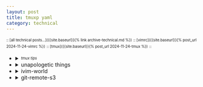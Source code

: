 ```yaml
---
layout: post
title: tmuxp yaml
category: technical
---
```


<sup><sub>:: [all technical posts...]({{site.baseurl}}{% link archive-technical.md %})</sub></sup>
<sup><sub>:: [vimrc]({{site.baseurl}}{% post_url 2024-11-24-vimrc %})</sub></sup>
<sup><sub>:: [tmux]({{site.baseurl}}{% post_url 2024-11-24-tmux %})</sub></sup>
<sup><sub>:: </sub></sup>

- <details markdown="block"><summary><sup><sub><i>tmux tips</i></sub></sup></summary>
   
  - <details markdown="block"><summary>reorder pane</summary>
    
    - `<c-b>` **q**
       - shows the "ID" for each pane in current window
    - `<c-b>`**:swap-pane -s3 -t5**
       - `-s` _src-pane_
       - `-t` _dst-pane_
       - where **src-pane** and **dst-pane** have the form **session:window.pane**
    - `<c-b>`**:move-pane -t 0**
       - `<prefix>:move-pane -t <session_name>:<window_number>`
    </details>
  - <details markdown="block"><summary>reorder window</summary>
    
    -  moves current window to the left by one position.
       - `:swap-window [-d] [-s src-window] [-t dst-window]`
         - **:swap-window -t -1**
         - **:swap-window -t +2**
       - to swap the top:
         - <details markdown="block"><summary><code>&lt;c-b&gt;</code><strong>:swap-window -t 0</strong></summary>
           
           - in the unlikely case of having no window at index 0, do:
             - `<c-b>`**:move-window -t 0 -r**
                - `<prefix>:move-window -t <session_name>:<window_number> -r`
                - with `-r`, all windows in the session are renumbered in sequential order,
                   - respecting the **base-index** option.
           </details>
       - swap window number 3 and 1:
         - `<c-b>`**:swap-window -s 3 -t 1**
            - `-s` _src-window_
            - `-t` _dst-window_
            - where **src-window** and **dst-window** have the form **session:window.pane**
    </details>
  </details>
- <details markdown="block"><summary>unapologetic things</summary>
  
  - [how to run this repo locally]({{site.baseurl}}{% post_url 2013-01-01-technical %})
  
  ```bash
  cat << EOF > .tmuxp.unapologetic-world.yaml
  # .tmuxp.unapologetic-world.yaml
  # https://github.com/igorlima/unapologetic-thoughts/blob/master/_posts/2013-01-01-tmuxp.md
  # https://igorlima.github.io/unapologetic-thoughts/technical/2013/01/01/tmuxp.html
  description: >
    ---
    Unapologetic world
    ---
  
    # a few command for testing
    # 
    # tmuxp load .tmuxp.unapologetic-world.yaml -L unapologetic
    # ls -la /tmp/tmux*
    # tmux -L unapologetic ls
    # tmux -L unapologetic kill-server
    # 
    # tmux -S ~/workstation/tmux-socket-unapologetic ls
    # tmuxp load .tmuxp.yaml -S ~/workstation/tmux-socket-unapologetic
    # 
    # tmuxp load .tmuxp.unapologetic-world.yaml -L test
    # tmux -L test a -d
    # tmux -L test ls
    # tmux -L test kill-server
    ---
  
  # :windo diffthis
  # :windo diffoff
  # :diffget :diffput
  session_name: unapologetic
  start_directory: ~/workstation/github/
  windows:
    - window_name: cmd-thoughts
      start_directory: unapologetic-thoughts
      layout: even-horizontal
      shell_command_before:
        - bash
      focus: true
      panes:
        # https://igorlima.github.io/unapologetic-thoughts/technical/2013/01/01/technical.html
        - environment:
            MY_APP_ENVS: ENV=dev
          shell_command:
            - source $(brew --prefix)/opt/chruby/share/chruby/chruby.sh
            - source $(brew --prefix)/opt/chruby/share/chruby/auto.sh
            - chruby ruby-3.1.3
            - cmd: bundle exec jekyll serve --config _config_dev.yml
              enter: false
          focus: true
        - git fetch --all -p
    - window_name: ide-thoughts
      start_directory: unapologetic-thoughts
      shell_command_before:
        - bash
      panes:
        - vim -c ":NERDTree"
    - window_name: cmd-snippets
      start_directory: unapologetic-snippets
      layout: even-horizontal
      shell_command_before:
        - bash
      focus: true
      panes:
        # https://igorlima.github.io/unapologetic-thoughts/technical/2013/01/01/technical.html
        - environment:
            MY_APP_ENVS: ENV=dev
          shell_command:
            - source $(brew --prefix)/opt/chruby/share/chruby/chruby.sh
            - source $(brew --prefix)/opt/chruby/share/chruby/auto.sh
            - chruby ruby-3.1.3
            - cmd: bundle exec jekyll serve --config _config_dev.yml
              enter: false
          focus: true
        - git fetch --all -p
    - window_name: ide-snippets
      start_directory: unapologetic-snippets
      shell_command_before:
        - bash
      panes:
        - vim -c ":NERDTree"
  EOF
  ```
  
  <!-- unapologetic things -->
  </details>

- <details markdown="block"><summary>ivim-world</summary>
  
  <a id="my-ivim-world-tmuxp-yaml"></a>
  - [latest](https://gist.github.com/igorlima/1def8b371fd4e9cff3c69bed35647dbc#file-ivim-world-yaml)
    - [raw](https://gist.githubusercontent.com/igorlima/1def8b371fd4e9cff3c69bed35647dbc/raw/ivim-world.yaml) <sup>master branch</sup>
    - [pinned](https://gist.githubusercontent.com/igorlima/1def8b371fd4e9cff3c69bed35647dbc/raw/4e84cd8fff9c93fda0111a93cec4a530f7c668d3/ivim-world.yaml) <sup>`4e84cd8` Nov 23, 2024</sup>

  <!-- ivim-world -->
  --------
  </details>

- <details markdown="block"><summary>git-remote-s3</summary>
  
  <a id="my-git-remote-s3-tmuxp-yaml"></a>
  - [git-remote-s3 setup]({{site.baseurl}}{% link snippets/index.md %}#git-remote-s3)
  
  ```bash
  mkdir -p ~/workstation/git-remote-s3/s3-ilima-ai
  mkdir -p ~/workstation/git-remote-s3/s3-code-sketch
  
  cat << EOF > .tmuxp.git-remote-s3.yaml
  # .tmuxp.git-remote-s3.yaml
  # https://github.com/igorlima/unapologetic-thoughts/blob/master/_posts/2013-01-01-tmuxp.md
  # https://igorlima.github.io/unapologetic-thoughts/technical/2013/01/01/tmuxp.html
  #
  # -------------------------
  # A FEW COMMAND FOR TESTING
  # -------------------------
  # tmuxp load .tmuxp.git-remote-s3.yaml -L git-remote-s3
  # ls -la /tmp/tmux*
  # tmux -L git-remote-s3 ls
  # tmux -L git-remote-s3 kill-server
  # 
  # tmux -S ~/workstation/git-remote-s3/tmux-tmp ls
  # tmuxp load .tmuxp.yaml -S ~/workstation/workstation/git-remote-s3/tmux-tmp
  # 
  # tmuxp load .tmuxp.git-remote-s3.yaml -L test
  # tmux -L test a -d
  # tmux -L test ls
  # tmux -L test kill-server
  # -------------------------
  description: >
    ---
    Git Remote S3 - Tmuxp
    ---
    
  # :windo diffthis
  # :windo diffoff
  # :diffget :diffput
  session_name: git-s3
  start_directory: ~/workstation/git-remote-s3
  shell_command_before:
    - bash
    - python3 -m venv my-s3-git-env
    - . my-s3-git-env/bin/activate
  windows:
    - window_name: ai-ide
      start_directory: s3-ilima-ai
      focus: true
      shell_command_before:
        - pip3 install -r requirements.txt
      panes:
        - vim -c ":NERDTree" index.md
    - window_name: ai-cmd
      start_directory: s3-ilima-ai
      layout: even-vertical
      shell_command_before:
        - set -a
        - . .env
        - set +a
      panes:
        - environment:
            MY_APP_ENVS: ENV=dev
          shell_command:
            - cmd: aichat
              enter: true
          focus: true
        - git fetch --all -p
    - window_name: code-sketch-cmd
      start_directory: s3-code-sketch
      layout: even-horizontal
      shell_command_before:
        - set -a
        - . .env
        - set +a
      panes:
        - environment:
            MY_APP_ENVS: ENV=dev
          shell_command:
            - cmd: ls
              enter: true
          focus: true
        - git fetch --all -p
    - window_name: code-sketch-ide
      start_directory: s3-code-sketch
      shell_command_before:
        - pip3 install -r requirements.txt
      panes:
        - vim -c ":NERDTree"
    
  # -------------------------
  # REFERENCES:
  # -------------------------
  # - Github: https://github.com/tmux-python/tmuxp
  # - Examples:
  #   - https://tmuxp.git-pull.com/configuration/examples.html
  #   - https://github.com/tmux-python/tmuxp/tree/1428190968208d68324a4f71a95b23a1449f957d/examples
  # - Author's tmuxp configs: https://github.com/tmux-python/tmuxp/blob/1428190968208d68324a4f71a95b23a1449f957d/.tmuxp.yaml
  # -------------------------
  EOF
  ```
  
  <!-- git-remote-s3 -->
  </details>

